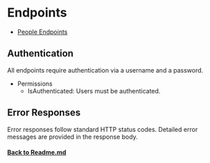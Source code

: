 # Endpoints
- [People Endpoints](/app/backend/apps/people/docs/Endpoints.md)


## Authentication
All endpoints require authentication via a username and a password.
- Permissions
    - IsAuthenticated: Users must be authenticated.
## Error Responses
Error responses follow standard HTTP status codes. Detailed error messages are provided in the response body.

#### [Back to Readme.md](/app/docs/Readme.md) 